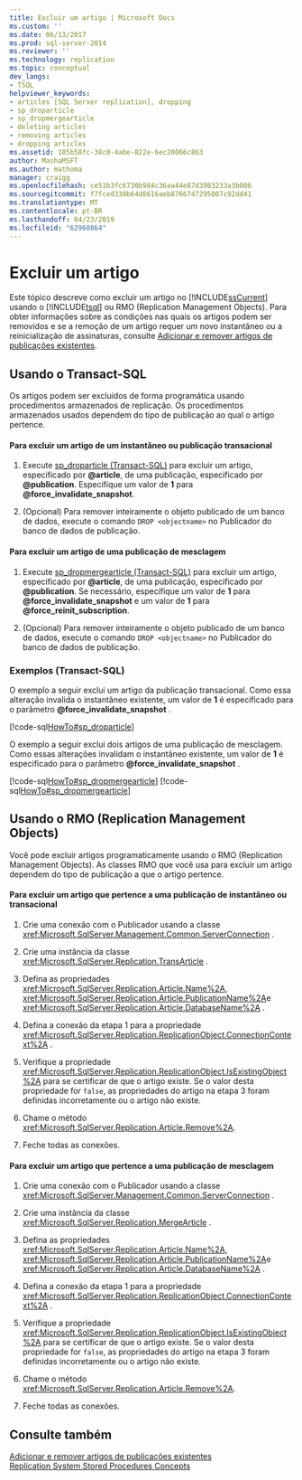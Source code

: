 ```yaml
---
title: Excluir um artigo | Microsoft Docs
ms.custom: ''
ms.date: 06/13/2017
ms.prod: sql-server-2014
ms.reviewer: ''
ms.technology: replication
ms.topic: conceptual
dev_langs:
- TSQL
helpviewer_keywords:
- articles [SQL Server replication], dropping
- sp_droparticle
- sp_dropmergearticle
- deleting articles
- removing articles
- dropping articles
ms.assetid: 185b58fc-38c0-4abe-822e-6ec20066c863
author: MashaMSFT
ms.author: mathoma
manager: craigg
ms.openlocfilehash: ce51b3fc6730b984c36aa44e87d3983233a3b006
ms.sourcegitcommit: f7fced330b64d6616aeb8766747295807c92dd41
ms.translationtype: MT
ms.contentlocale: pt-BR
ms.lasthandoff: 04/23/2019
ms.locfileid: "62960864"
---
```

# <a name="delete-an-article"></a>Excluir um artigo
  Este tópico descreve como excluir um artigo no [!INCLUDE[ssCurrent](../../../includes/sscurrent-md.md)] usando o [!INCLUDE[tsql](../../../includes/tsql-md.md)] ou RMO (Replication Management Objects). Para obter informações sobre as condições nas quais os artigos podem ser removidos e se a remoção de um artigo requer um novo instantâneo ou a reinicialização de assinaturas, consulte [Adicionar e remover artigos de publicações existentes](add-articles-to-and-drop-articles-from-existing-publications.md).  
  
  
##  <a name="TsqlProcedure"></a> Usando o Transact-SQL  
 Os artigos podem ser excluídos de forma programática usando procedimentos armazenados de replicação. Os procedimentos armazenados usados dependem do tipo de publicação ao qual o artigo pertence.  
  
#### <a name="to-delete-an-article-from-a-snapshot-or-transactional-publication"></a>Para excluir um artigo de um instantâneo ou publicação transacional  
  
1.  Execute [sp_droparticle &#40;Transact-SQL&#41;](/sql/relational-databases/system-stored-procedures/sp-droparticle-transact-sql) para excluir um artigo, especificado por **@article**, de uma publicação, especificado por **@publication**. Especifique um valor de **1** para **@force_invalidate_snapshot**.  
  
2.  (Opcional) Para remover inteiramente o objeto publicado de um banco de dados, execute o comando `DROP <objectname>` no Publicador do banco de dados de publicação.  
  
#### <a name="to-delete-an-article-from-a-merge-publication"></a>Para excluir um artigo de uma publicação de mesclagem  
  
1.  Execute [sp_dropmergearticle &#40;Transact-SQL&#41;](/sql/relational-databases/system-stored-procedures/sp-dropmergearticle-transact-sql) para excluir um artigo, especificado por **@article**, de uma publicação, especificado por **@publication**. Se necessário, especifique um valor de **1** para **@force_invalidate_snapshot** e um valor de **1** para **@force_reinit_subscription**.  
  
2.  (Opcional) Para remover inteiramente o objeto publicado de um banco de dados, execute o comando `DROP <objectname>` no Publicador do banco de dados de publicação.  
  
###  <a name="TsqlExample"></a> Exemplos (Transact-SQL)  
 O exemplo a seguir exclui um artigo da publicação transacional. Como essa alteração invalida o instantâneo existente, um valor de **1** é especificado para o parâmetro **@force_invalidate_snapshot** .  
  
 [!code-sql[HowTo#sp_droparticle](../../../snippets/tsql/SQL15/replication/howto/tsql/droptranpub.sql#sp_droparticle)]  
  
 O exemplo a seguir exclui dois artigos de uma publicação de mesclagem. Como essas alterações invalidam o instantâneo existente, um valor de **1** é especificado para o parâmetro **@force_invalidate_snapshot** .  
  
 [!code-sql[HowTo#sp_dropmergearticle](../../../snippets/tsql/SQL15/replication/howto/tsql/dropmergepub.sql#sp_dropmergearticle)]
 [!code-sql[HowTo#sp_dropmergearticle](../../../snippets/tsql/SQL15/replication/howto/tsql/dropmergearticles.sql#sp_dropmergearticle)]  
  
##  <a name="RMOProcedure"></a> Usando o RMO (Replication Management Objects)  
 Você pode excluir artigos programaticamente usando o RMO (Replication Management Objects). As classes RMO que você usa para excluir um artigo dependem do tipo de publicação a que o artigo pertence.  
  
#### <a name="to-delete-an-article-that-belongs-to-a-snapshot-or-transactional-publication"></a>Para excluir um artigo que pertence a uma publicação de instantâneo ou transacional  
  
1.  Crie uma conexão com o Publicador usando a classe <xref:Microsoft.SqlServer.Management.Common.ServerConnection> .  
  
2.  Crie uma instância da classe <xref:Microsoft.SqlServer.Replication.TransArticle> .  
  
3.  Defina as propriedades <xref:Microsoft.SqlServer.Replication.Article.Name%2A>, <xref:Microsoft.SqlServer.Replication.Article.PublicationName%2A>e <xref:Microsoft.SqlServer.Replication.Article.DatabaseName%2A> .  
  
4.  Defina a conexão da etapa 1 para a propriedade <xref:Microsoft.SqlServer.Replication.ReplicationObject.ConnectionContext%2A> .  
  
5.  Verifique a propriedade <xref:Microsoft.SqlServer.Replication.ReplicationObject.IsExistingObject%2A> para se certificar de que o artigo existe. Se o valor desta propriedade for `false`, as propriedades do artigo na etapa 3 foram definidas incorretamente ou o artigo não existe.  
  
6.  Chame o método <xref:Microsoft.SqlServer.Replication.Article.Remove%2A>.  
  
7.  Feche todas as conexões.  
  
#### <a name="to-delete-an-article-that-belongs-to-a-merge-publication"></a>Para excluir um artigo que pertence a uma publicação de mesclagem  
  
1.  Crie uma conexão com o Publicador usando a classe <xref:Microsoft.SqlServer.Management.Common.ServerConnection> .  
  
2.  Crie uma instância da classe <xref:Microsoft.SqlServer.Replication.MergeArticle> .  
  
3.  Defina as propriedades <xref:Microsoft.SqlServer.Replication.Article.Name%2A>, <xref:Microsoft.SqlServer.Replication.Article.PublicationName%2A>e <xref:Microsoft.SqlServer.Replication.Article.DatabaseName%2A> .  
  
4.  Defina a conexão da etapa 1 para a propriedade <xref:Microsoft.SqlServer.Replication.ReplicationObject.ConnectionContext%2A> .  
  
5.  Verifique a propriedade <xref:Microsoft.SqlServer.Replication.ReplicationObject.IsExistingObject%2A> para se certificar de que o artigo existe. Se o valor desta propriedade for `false`, as propriedades do artigo na etapa 3 foram definidas incorretamente ou o artigo não existe.  
  
6.  Chame o método <xref:Microsoft.SqlServer.Replication.Article.Remove%2A>.  
  
7.  Feche todas as conexões.  
  
## <a name="see-also"></a>Consulte também  
 [Adicionar e remover artigos de publicações existentes](add-articles-to-and-drop-articles-from-existing-publications.md)   
 [Replication System Stored Procedures Concepts](../concepts/replication-system-stored-procedures-concepts.md)  
  
  
